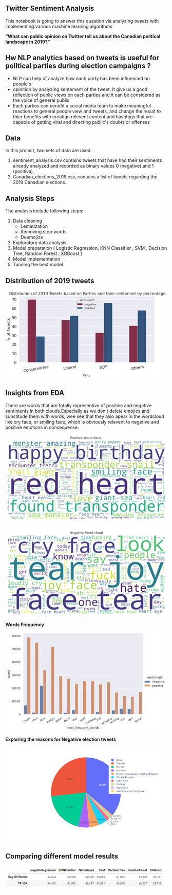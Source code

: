 ## Twitter Sentiment Analysis
This notebook is going to answer this question via analyzing tweets with implementing various machine learning algorithms

**“What can public opinion on Twitter tell us about the Canadian political landscape in 2019?"**


## Hw NLP analytics based on tweets is useful for political parties during election campaigns ?

 

*   NLP can help of analyze how each party has been influenced on people's
*   opinition by analyzing sentement of the tweet. It give us a good reflection of public views on each parties and it can be considered as the voice of general public
*   Each parties can benefit a social media team to make meaningful reactions to general people view and tweets, and change the result to thier benefits with creatign relevent content and hashtags that are capable of getting viral and directing public's doubts or offenses

## Data
In this project, two sets of data are used.

1. sentiment_analysis.csv contains tweets that have had their sentiments already analyzed and recorded as binary values 0 (negative) and 1 (positive).
2. Canadian_elections_2019.csv, contains a list of tweets regarding the 2019 Canadian elections.

## Analysis Steps
The analysis include following steps:
1. Data cleaning
   - Lematization
   - Removing stop words
   - Deemojize
2. Exploratory data analysis
3. Model preparation ( Logistic Regression, KNN Classifier , SVM , Decision Tree, Random Forest , XGBoost ) 
4. Model implementation
5. Tunning the best model

## Distribution of 2019 tweets 
![Distribution](https://github.com/mmaryam2020/Tweet-Sentiment-Analysis/blob/735510e7226a39e4c78678de8eecefafb85bc0e7/Images/Distribution%20of%202019%20tweets%20based%20on%20parties%20and%20thier%20sentiment.png)

## Insights from EDA
There are words that are totally representive of positive and negetive sentiments in both clouds.Especially as we don't delete emojies and substitude them with words, wee see that they also apear in the wordcloud like cry face, or smiling face, which is obviously relevent to negetive and positive emotions in consequense. 

![Word Clouds](https://github.com/mmaryam2020/Tweet-Sentiment-Analysis/blob/d5527d8c91a675b5305a9b0098c95bbc4b008bfd/Images/PosetiveWordCloud.png)

**Words Frequency**

![Words Frequency](https://github.com/mmaryam2020/Tweet-Sentiment-Analysis/blob/bb99ccca682bd1e36b2b444aa0ac42bf0185aaa0/Images/WordFrequency.png)


**Exploring the reasons for Negative election tweets**

![Reasons](https://github.com/mmaryam2020/Tweet-Sentiment-Analysis/blob/4d29e80cf0ecb25a0dcd85e8683ca0c0a3160e4a/Images/Exploring%20the%20reasons%20for%20Negative%20election%20tweets.png)


## Comparing different model results
![Word Clouds](https://github.com/mmaryam2020/Tweet-Sentiment-Analysis/blob/638fff858493cb5a88af1bba0a7f3d5ea9813253/Images/ModelsResults.JPG)

